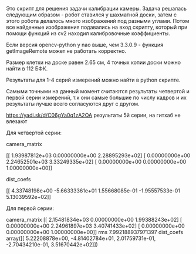 Это скрипт для решения задачи калибрации камеры.
Задача решалась следующим образом - робот ставился у шахматной доски, затем с этого робота делалось много изображений под разными углами. Потом все найденные изображения подавались на вход скрипту, который при помощи функций из cv2 находил калибровочные коэффициенты.

Если версия opencv-python у nao выше, чем 3.3.0.9 - функция getImageRemote может не работать корректно.

Размер клетки на доске равен 2.65 см, 4 точных копии доски можно найти в 112 БФК.

Результаты для 1-4 серий измерений можно найти в python скрипте.

Самыми точными на данный момент считаются результаты четвертой и первой серии измерений, т.к они самые большие по числу кадров и их результаты лучше всего согласуются друг с другом.

https://yadi.sk/d/C06gYa0q1zA2OA результаты 5й серии, на гитхаб не влезают

Для четвертой серии:

camera_matrix

[[  1.93987812e+03   0.00000000e+00   2.28895293e+02]
 [  0.00000000e+00   2.24652501e+03   3.33249335e+02]
 [  0.00000000e+00   0.00000000e+00   1.00000000e+00]]
 
dist_coefs

[[  4.33748198e+00  -5.66333361e+01   1.55668085e-01  -1.95557533e-01
    5.13039592e+02]]

Для первой серии:

camera_matrix
[[  2.15481834e+03   0.00000000e+00   1.99388243e+02]
 [  0.00000000e+00   2.24961897e+03   3.40741433e+02]
 [  0.00000000e+00   0.00000000e+00   1.00000000e+00]]
rms
7.992188937971397
dist_coefs
array([[  5.22208878e+00,  -4.81402784e+01,   2.01759731e-01,
         -2.70434210e-01,   3.51670442e+02]])

